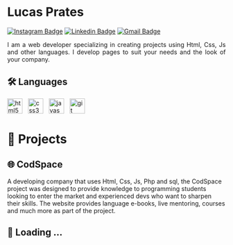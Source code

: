 # Lucas Prates 

[![Instagram Badge](https://img.shields.io/badge/-@prateslr-4298ef?style=flat-square&labelColor=4298ef&logo=instagram&logoColor=white&link=https://instagram.com/prateslr/)](https://instagram.com/prateslr/) 
[![Linkedin Badge](https://img.shields.io/badge/-Lucas%20Prates-4298ef?style=flat-square&logo=Linkedin&logoColor=white&link=https://www.linkedin.com/me?trk=p_mwlite_feed-secondary_nav)](https://www.linkedin.com/me?trk=p_mwlite_feed-secondary_nav) 
[![Gmail Badge](https://img.shields.io/badge/-lucas.rprates077@gmail.com-4298ef?style=flat-square&logo=Gmail&logoColor=white&link=mailto:lucas.rprates077@gmail.com)](mailto:lucas.rprates077@gmail.com)

<div align="justify">
 <p>I am a web developer specializing in creating projects using Html, Css, Js and other languages. I develop pages to suit your needs and the look of your company.</p>
</div>

## 🛠️ Languages

<div align="left">
  <img src="https://cdn.jsdelivr.net/gh/devicons/devicon/icons/html5/html5-original.svg" height="35" alt="html5 logo"  />
  <img width="5" />
  <img src="https://cdn.jsdelivr.net/gh/devicons/devicon/icons/css3/css3-original.svg" height="35" alt="css3 logo"  />
  <img width="5" />
  <img src="https://skillicons.dev/icons?i=js" height="35" alt="javascript logo"  />
  <img width="5" />
  <img src="https://cdn.jsdelivr.net/gh/devicons/devicon/icons/git/git-original.svg" height="35" alt="git logo"  />
  <img width="5" />
</div>

# 📂 Projects
## 🌐 CodSpace
A developing company that uses Html, Css, Js, Php and sql, the CodSpace project was designed to provide knowledge to programming students looking to enter the market and experienced devs who want to sharpen their skills. The website provides language e-books, live mentoring, courses and much more as part of the project.

## 🔧 Loading ...
